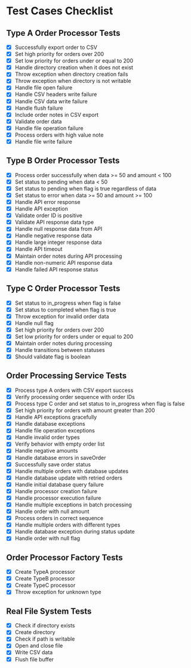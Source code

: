 # Test Cases Checklist

## Type A Order Processor Tests
- [x] Successfully export order to CSV
- [x] Set high priority for orders over 200
- [x] Set low priority for orders under or equal to 200
- [x] Handle directory creation when it does not exist
- [x] Throw exception when directory creation fails
- [x] Throw exception when directory is not writable
- [x] Handle file open failure
- [x] Handle CSV headers write failure
- [x] Handle CSV data write failure
- [x] Handle flush failure 
- [x] Include order notes in CSV export
- [x] Validate order data
- [x] Handle file operation failure
- [x] Process orders with high value note
- [x] Handle file write failure

## Type B Order Processor Tests
- [x] Process order successfully when data >= 50 and amount < 100
- [x] Set status to pending when data < 50
- [x] Set status to pending when flag is true regardless of data
- [x] Set status to error when data >= 50 and amount >= 100
- [x] Handle API error response
- [x] Handle API exception
- [x] Validate order ID is positive
- [x] Validate API response data type
- [x] Handle null response data from API
- [x] Handle negative response data
- [x] Handle large integer response data
- [x] Handle API timeout
- [x] Maintain order notes during API processing
- [x] Handle non-numeric API response data
- [x] Handle failed API response status

## Type C Order Processor Tests 
- [x] Set status to in_progress when flag is false
- [x] Set status to completed when flag is true
- [x] Throw exception for invalid order data
- [x] Handle null flag
- [x] Set high priority for orders over 200
- [x] Set low priority for orders under or equal to 200
- [x] Maintain order notes during processing
- [x] Handle transitions between statuses
- [x] Should validate flag is boolean

## Order Processing Service Tests
- [x] Process type A orders with CSV export success
- [x] Verify processing order sequence with order IDs
- [x] Process type C order and set status to in_progress when flag is false
- [x] Set high priority for orders with amount greater than 200
- [x] Handle API exceptions gracefully
- [x] Handle database exceptions
- [x] Handle file operation exceptions
- [x] Handle invalid order types
- [x] Verify behavior with empty order list
- [x] Handle negative amounts
- [x] Handle database errors in saveOrder
- [x] Successfully save order status
- [x] Handle multiple orders with database updates
- [x] Handle database update with retried orders
- [x] Handle initial database query failure
- [x] Handle processor creation failure
- [x] Handle processor execution failure
- [x] Handle multiple exceptions in batch processing
- [x] Handle order with null amount
- [x] Process orders in correct sequence
- [x] Handle multiple orders with different types
- [x] Handle database exception during status update
- [x] Handle order with null flag

## Order Processor Factory Tests
- [x] Create TypeA processor
- [x] Create TypeB processor
- [x] Create TypeC processor 
- [x] Throw exception for unknown type

## Real File System Tests
- [x] Check if directory exists
- [x] Create directory 
- [x] Check if path is writable
- [x] Open and close file
- [x] Write CSV data
- [x] Flush file buffer
